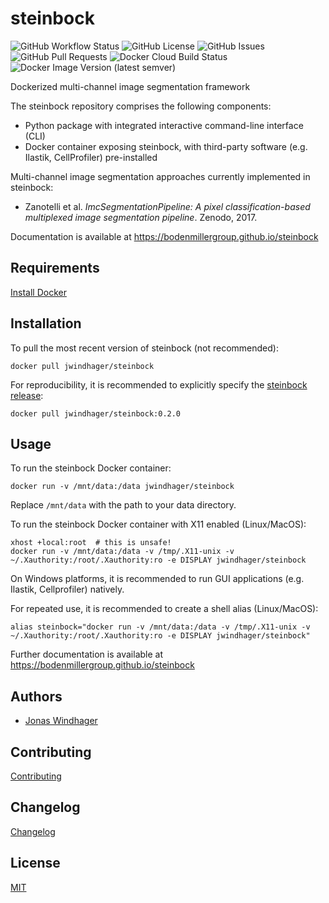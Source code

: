 # steinbock

![GitHub Workflow Status](https://img.shields.io/github/workflow/status/BodenmillerGroup/steinbock/docs?label=docs)
![GitHub License](https://img.shields.io/github/license/BodenmillerGroup/steinbock)
![GitHub Issues](https://img.shields.io/github/issues/BodenmillerGroup/steinbock)
![GitHub Pull Requests](https://img.shields.io/github/issues-pr/BodenmillerGroup/steinbock?label=pull%20requests)
![Docker Cloud Build Status](https://img.shields.io/docker/cloud/build/jwindhager/steinbock)
![Docker Image Version (latest semver)](https://img.shields.io/docker/v/jwindhager/steinbock?label=docker%20version&sort=semver)

Dockerized multi-channel image segmentation framework

The steinbock repository comprises the following components:
- Python package with integrated interactive command-line interface (CLI)
- Docker container exposing steinbock, with third-party software (e.g. Ilastik, CellProfiler) pre-installed

Multi-channel image segmentation approaches currently implemented in steinbock:
- Zanotelli et al. _ImcSegmentationPipeline: A pixel classification-based multiplexed image segmentation pipeline_. Zenodo, 2017.

Documentation is available at https://bodenmillergroup.github.io/steinbock


## Requirements

[Install Docker](https://docs.docker.com/get-docker/)


## Installation

To pull the most recent version of steinbock (not recommended):

    docker pull jwindhager/steinbock

For reproducibility, it is recommended to explicitly specify the [steinbock release](https://github.com/BodenmillerGroup/steinbock/releases):

    docker pull jwindhager/steinbock:0.2.0


## Usage

To run the steinbock Docker container:

    docker run -v /mnt/data:/data jwindhager/steinbock

Replace `/mnt/data` with the path to your data directory.

To run the steinbock Docker container with X11 enabled (Linux/MacOS):

    xhost +local:root  # this is unsafe!
    docker run -v /mnt/data:/data -v /tmp/.X11-unix -v ~/.Xauthority:/root/.Xauthority:ro -e DISPLAY jwindhager/steinbock

On Windows platforms, it is recommended to run GUI applications (e.g. Ilastik, Cellprofiler) natively.

For repeated use, it is recommended to create a shell alias (Linux/MacOS):

    alias steinbock="docker run -v /mnt/data:/data -v /tmp/.X11-unix -v ~/.Xauthority:/root/.Xauthority:ro -e DISPLAY jwindhager/steinbock"

Further documentation is available at https://bodenmillergroup.github.io/steinbock


## Authors

- [Jonas Windhager](mailto:jonas.windhager@uzh.ch)


## Contributing

[Contributing](https://github.com/BodenmillerGroup/steinbock/blob/main/CONTRIBUTING.md)


## Changelog

[Changelog](https://github.com/BodenmillerGroup/steinbock/blob/main/CHANGELOG.md)


## License

[MIT](https://github.com/BodenmillerGroup/steinbock/blob/main/LICENSE.md)

